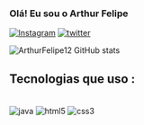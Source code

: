 
### Olá! Eu sou o Arthur Felipe 

[![Instagram](https://img.shields.io/badge/Instagram-E4405F?style=for-the-badge&logo=instagram&logoColor=white)](https://instagram.com/4rthurfel1pe)
[![twitter](https://img.shields.io/badge/Twitter-1DA1F2?style=for-the-badge&logo=twitter&logoColor=white)](https://twitter.com/@4rthurfeelipe)

![ArthurFelipe12 GitHub stats](https://github-readme-stats.vercel.app/api?username=ArthurFelipe12&show_icons=true&theme=radical)

## Tecnologias que uso :
<div style="display: inline_block"><br/>
   <img align= "center"alt="java" src="https://img.shields.io/badge/Java-ED8B00?style=for-the-badge&logo=java&logoColor=white"/>
   <img align= "center"alt="html5" src="https://img.shields.io/badge/HTML5-E34F26?style=for-the-badge&logo=html5&logoColor=white"/>
    <img align= "center"alt="css3" src="https://img.shields.io/badge/CSS3-1572B6?style=for-the-badge&logo=css3&logoColor=white"/>

<div><br/>
